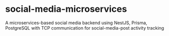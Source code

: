 # social-media-microservices
A microservices-based social media backend using NestJS, Prisma, PostgreSQL with TCP communication for social-media-post activity tracking 
